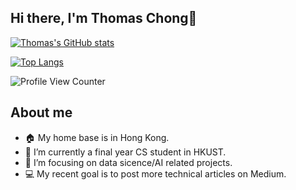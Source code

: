 ## Hi there, I'm Thomas Chong👋

[![Thomas's GitHub stats](https://github-readme-stats.vercel.app/api?username=thomas-chong)](https://github.com/thomas-chong/github-readme-stats)

[![Top Langs](https://github-readme-stats.vercel.app/api/top-langs/?username=thomas-chong&layout=compact)](https://github.com/thomas-chong/github-readme-stats)

![Profile View Counter](https://komarev.com/ghpvc/?username=thomas-chong)

## About me

- 🏠 My home base is in Hong Kong.
- 🔭 I’m currently a final year CS student in HKUST.
- 🌱 I’m focusing on data sicence/AI related projects.
- 💻 My recent goal is to post more technical articles on Medium.
